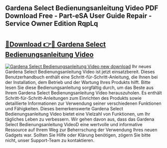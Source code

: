 ## Gardena Select Bedienungsanleitung Video PDF Download Free - Part-eSA User Guide Repair - Service Owner Edition RqpLq

# <h2><a href="http://df04rnw.blite.top/?on=Gardena+Select+Bedienungsanleitung+Video">🔗Download 👉🔴 Gardena Select Bedienungsanleitung Video</a></h2>

[![Gardena Select Bedienungsanleitung Video new download](https://i.imgur.com/lujVjoI.png)](http://df04rnw.blite.top/?on=Gardena+Select+Bedienungsanleitung+Video)
Ihr neues Gardena Select Bedienungsanleitung Video ist jetzt einsatzbereit. Dieses Benutzerhandbuch enthält eine Schritt-für-Schritt-Anleitung, die Ihnen bei der Installation, dem Betrieb und der Wartung Ihres Produkts hilft. Bitte lesen Sie diese Bedienungsanleitung sorgfältig durch, um das Beste aus Ihrem Gardena Select Bedienungsanleitung Video herauszuholen. Es enthält Schritt-für-Schritt-Anleitungen zum Einrichten des Produkts sowie detaillierte Informationen zur Verwendung seiner verschiedenen Funktionen und Fähigkeiten. Dieses bemerkenswerte Gardena Select Bedienungsanleitung Video bietet eine Vielzahl von Funktionen, um Ihr tägliches Leben zu verbessern. Wir gehen davon aus, dass das Gardena Select Bedienungsanleitung VideoD eine wertvolle und informative Ressource auf Ihrem Weg zur Beherrschung der Verwendung Ihres neuen Gadgets war. Sollten Sie Hilfe oder Klärung benötigen, zögern Sie bitte nicht, unser Support-Team zu kontaktieren.
